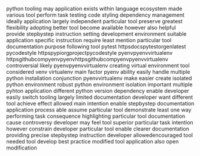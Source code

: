 python tooling may application exists within language ecosystem made various tool perform task testing code styling dependency management ideally application largely independent particular tool preserve greatest flexibility adopting better tool become available however also helpful provide stepbystep instruction setting development environment suitable application specific instruction require least mention particular tool documentation purpose following tool pytest httpsdocspytestorgenlatest pycodestyle httpspypiorgprojectpycodestyle pyenvpyenvvirtualenv httpsgithubcompyenvpyenvhttpsgithubcompyenvpyenvvirtualenv controversial likely pyenvpyenvvirtualenv creating virtual environment tool considered venv virtualenv main factor pyenv ability easily handle multiple python installation conjunction pyenvvirtualenv make easier create isolated python environment robust python environment isolation important multiple pyhton application different python version dependency enable developer easily switch tooling largely limited documentation developer want different tool achieve effect allowed main intention enable stepbystep documentation application process able assume particular tool demonstrate least one way performing task consequence highlighting particular tool documentation cause controversy developer may feel tool superior particular task intention however constrain developer particular tool enable clearer documentation providing precise stepbystep instruction developer allowedencouraged tool needed tool develop best practice modified tool application also open modification